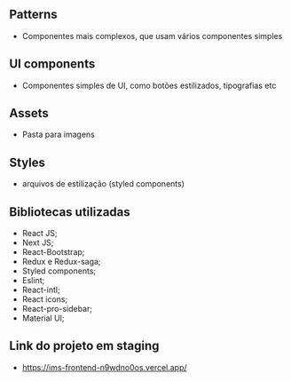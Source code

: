 ## Patterns

- Componentes mais complexos, que usam vários componentes simples

## UI components

- Componentes simples de UI, como botões estilizados, tipografias etc

## Assets

- Pasta para imagens

## Styles

- arquivos de estilização (styled components)

## Bibliotecas utilizadas

- React JS;
- Next JS;
- React-Bootstrap;
- Redux e Redux-saga;
- Styled components;
- Eslint;
- React-intl;
- React icons;
- React-pro-sidebar;
- Material UI;

## Link do projeto em staging

- https://ims-frontend-n9wdno0os.vercel.app/
